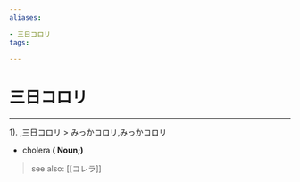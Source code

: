 ```yaml
---
aliases:
    
- 三日コロリ
tags:
    
---
```


# 三日コロリ
---
1).
,三日コロリ > みっかコロリ,みっかコロリ

- cholera
**( Noun;)**
> see also:  [[コレラ]]
            